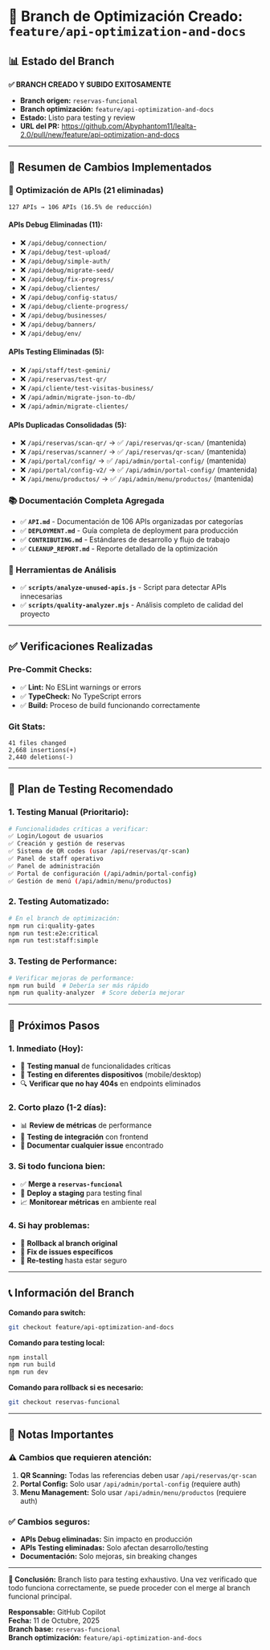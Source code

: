 # 🚀 Branch de Optimización Creado: `feature/api-optimization-and-docs`

## 📊 **Estado del Branch**

**✅ BRANCH CREADO Y SUBIDO EXITOSAMENTE**

- **Branch origen:** `reservas-funcional` 
- **Branch optimización:** `feature/api-optimization-and-docs`
- **Estado:** Listo para testing y review
- **URL del PR:** https://github.com/Abyphantom11/lealta-2.0/pull/new/feature/api-optimization-and-docs

---

## 🎯 **Resumen de Cambios Implementados**

### **🧹 Optimización de APIs (21 eliminadas)**
```
127 APIs → 106 APIs (16.5% de reducción)
```

#### **APIs Debug Eliminadas (11):**
- ❌ `/api/debug/connection/`
- ❌ `/api/debug/test-upload/`
- ❌ `/api/debug/simple-auth/`
- ❌ `/api/debug/migrate-seed/`
- ❌ `/api/debug/fix-progress/`
- ❌ `/api/debug/clientes/`
- ❌ `/api/debug/config-status/`
- ❌ `/api/debug/cliente-progress/`
- ❌ `/api/debug/businesses/`
- ❌ `/api/debug/banners/`
- ❌ `/api/debug/env/`

#### **APIs Testing Eliminadas (5):**
- ❌ `/api/staff/test-gemini/`
- ❌ `/api/reservas/test-qr/`
- ❌ `/api/cliente/test-visitas-business/`
- ❌ `/api/admin/migrate-json-to-db/`
- ❌ `/api/admin/migrate-clientes/`

#### **APIs Duplicadas Consolidadas (5):**
- ❌ `/api/reservas/scan-qr/` → ✅ `/api/reservas/qr-scan/` (mantenida)
- ❌ `/api/reservas/scanner/` → ✅ `/api/reservas/qr-scan/` (mantenida)
- ❌ `/api/portal/config/` → ✅ `/api/admin/portal-config/` (mantenida)
- ❌ `/api/portal/config-v2/` → ✅ `/api/admin/portal-config/` (mantenida)
- ❌ `/api/menu/productos/` → ✅ `/api/admin/menu/productos/` (mantenida)

### **📚 Documentación Completa Agregada**
- ✅ **`API.md`** - Documentación de 106 APIs organizadas por categorías
- ✅ **`DEPLOYMENT.md`** - Guía completa de deployment para producción
- ✅ **`CONTRIBUTING.md`** - Estándares de desarrollo y flujo de trabajo
- ✅ **`CLEANUP_REPORT.md`** - Reporte detallado de la optimización

### **🔧 Herramientas de Análisis**
- ✅ **`scripts/analyze-unused-apis.js`** - Script para detectar APIs innecesarias
- ✅ **`scripts/quality-analyzer.mjs`** - Análisis completo de calidad del proyecto

---

## ✅ **Verificaciones Realizadas**

### **Pre-Commit Checks:**
- ✅ **Lint:** No ESLint warnings or errors
- ✅ **TypeCheck:** No TypeScript errors
- ✅ **Build:** Proceso de build funcionando correctamente

### **Git Stats:**
```
41 files changed
2,668 insertions(+)
2,440 deletions(-)
```

---

## 🎯 **Plan de Testing Recomendado**

### **1. Testing Manual (Prioritario):**
```bash
# Funcionalidades críticas a verificar:
✅ Login/Logout de usuarios
✅ Creación y gestión de reservas
✅ Sistema de QR codes (usar /api/reservas/qr-scan)
✅ Panel de staff operativo
✅ Panel de administración
✅ Portal de configuración (/api/admin/portal-config)
✅ Gestión de menú (/api/admin/menu/productos)
```

### **2. Testing Automatizado:**
```bash
# En el branch de optimización:
npm run ci:quality-gates
npm run test:e2e:critical
npm run test:staff:simple
```

### **3. Testing de Performance:**
```bash
# Verificar mejoras de performance:
npm run build  # Debería ser más rápido
npm run quality-analyzer  # Score debería mejorar
```

---

## 🔄 **Próximos Pasos**

### **1. Inmediato (Hoy):**
- 🧪 **Testing manual** de funcionalidades críticas
- 📱 **Testing en diferentes dispositivos** (mobile/desktop)
- 🔍 **Verificar que no hay 404s** en endpoints eliminados

### **2. Corto plazo (1-2 días):**
- 📊 **Review de métricas** de performance
- 🔄 **Testing de integración** con frontend
- 📝 **Documentar cualquier issue** encontrado

### **3. Si todo funciona bien:**
- ✅ **Merge a `reservas-funcional`**
- 🚀 **Deploy a staging** para testing final
- 📈 **Monitorear métricas** en ambiente real

### **4. Si hay problemas:**
- 🔄 **Rollback al branch original**
- 🐛 **Fix de issues específicos**
- 🔁 **Re-testing** hasta estar seguro

---

## 📞 **Información del Branch**

**Comando para switch:**
```bash
git checkout feature/api-optimization-and-docs
```

**Comando para testing local:**
```bash
npm install
npm run build
npm run dev
```

**Comando para rollback si es necesario:**
```bash
git checkout reservas-funcional
```

---

## 🚨 **Notas Importantes**

### **⚠️ Cambios que requieren atención:**
1. **QR Scanning:** Todas las referencias deben usar `/api/reservas/qr-scan`
2. **Portal Config:** Solo usar `/api/admin/portal-config` (requiere auth)
3. **Menu Management:** Solo usar `/api/admin/menu/productos` (requiere auth)

### **✅ Cambios seguros:**
- **APIs Debug eliminadas:** Sin impacto en producción
- **APIs Testing eliminadas:** Solo afectan desarrollo/testing
- **Documentación:** Solo mejoras, sin breaking changes

---

**🎉 Conclusión:** Branch listo para testing exhaustivo. Una vez verificado que todo funciona correctamente, se puede proceder con el merge al branch funcional principal.

**Responsable:** GitHub Copilot  
**Fecha:** 11 de Octubre, 2025  
**Branch base:** `reservas-funcional`  
**Branch optimización:** `feature/api-optimization-and-docs`
